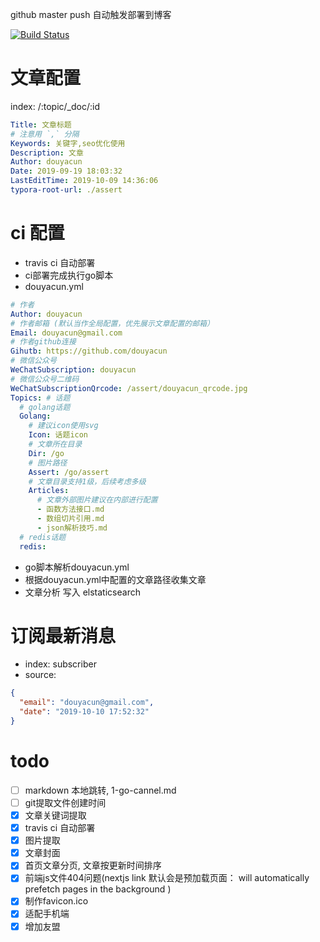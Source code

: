 github master push 自动触发部署到博客

[![Build Status](https://travis-ci.org/douyacun/api.douyacun.com.svg?branch=master)](https://travis-ci.org/douyacun/api.douyacun.com)

# 文章配置 
index: /:topic/_doc/:id
```yaml
Title: 文章标题
# 注意用 `,` 分隔
Keywords: 关键字,seo优化使用
Description: 文章
Author: douyacun
Date: 2019-09-19 18:03:32
LastEditTime: 2019-10-09 14:36:06
typora-root-url: ./assert
```
# ci 配置
- travis ci 自动部署
- ci部署完成执行go脚本
- douyacun.yml
```yaml
# 作者
Author: douyacun
# 作者邮箱 (默认当作全局配置，优先展示文章配置的邮箱）
Email: douyacun@gmail.com
# 作者github连接
Gihutb: https://github.com/douyacun
# 微信公众号
WeChatSubscription: douyacun
# 微信公众号二维码
WeChatSubscriptionQrcode: /assert/douyacun_qrcode.jpg
Topics: # 话题
  # golang话题
  Golang:
    # 建议icon使用svg
    Icon: 话题icon
    # 文章所在目录 
    Dir: /go
    # 图片路径
    Assert: /go/assert
    # 文章目录支持1级，后续考虑多级
    Articles:
      # 文章外部图片建议在内部进行配置
      - 函数方法接口.md
      - 数组切片引用.md
      - json解析技巧.md
  # redis话题
  redis:
```
- go脚本解析douyacun.yml
- 根据douyacun.yml中配置的文章路径收集文章
- 文章分析 写入 elstaticsearch

# 订阅最新消息
- index: subscriber
- source:
```json
{
  "email": "douyacun@gmail.com",
  "date": "2019-10-10 17:52:32"
}
```

# todo
- [ ] markdown 本地跳转, 1-go-cannel.md
- [ ] git提取文件创建时间
- [x] 文章关键词提取
- [x] travis ci 自动部署
- [x] 图片提取
- [x] 文章封面
- [x] 首页文章分页, 文章按更新时间排序
- [x] 前端js文件404问题(nextjs link 默认会是预加载页面： <Link> will automatically prefetch pages in the background )
- [x] 制作favicon.ico
- [x] 适配手机端
- [x] 增加友盟
